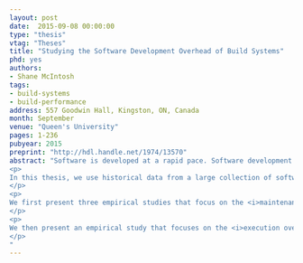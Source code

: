 ```yaml
---
layout: post
date:  2015-09-08 00:00:00
type: "thesis"
vtag: "Theses"
title: "Studying the Software Development Overhead of Build Systems"
phd: yes
authors:
- Shane McIntosh
tags:
- build-systems
- build-performance
address: 557 Goodwin Hall, Kingston, ON, Canada
month: September
venue: "Queen's University"
pages: 1-236
pubyear: 2015
preprint: "http://hdl.handle.net/1974/13570"
abstract: "Software is developed at a rapid pace. Software development techniques like continuous delivery have shortened the time between official releases of a software system from months or years to a matter of minutes. At the heart of this rapid release cycle of continuously delivered software is the <i>build system</i>, i.e., the system that specifies how source code is translated into deliverables. An efficient build system that quickly produces updated versions of a software system is required to keep up with market competitors. However, the benefits of an efficient build system come at a cost &#8212; build systems introduce overhead on the software development process.
<p>
In this thesis, we use historical data from a large collection of software projects to perform four empirical studies. The focus of these empirical studies is on two types of software development overhead that are introduced by the build system.
</p>
<p>
We first present three empirical studies that focus on the <i>maintenance overhead</i> introduced by the need to keep the build system in sync with the source code that it builds. We observe that: (1) although modern build technologies like Maven provide additional features, they tend to be prone to additional build maintenance activity and more prone to <i>cloning</i>, i.e., duplication of build logic, than older technologies like <tt>make</tt>; (2) although typical cloning rates are higher in build systems than in other software artifacts (e.g., source code), there are commonly-adopted patterns of creative build system abstraction that can keep build cloning rates low; and (3) properties of source and test code changes can be used to train accurate classifiers that indicate whether a co-change to the build system is necessary.
</p>
<p>
We then present an empirical study that focuses on the <i>execution overhead</i> introduced by the slow nature of (re)generating system deliverables using a build system. We find that build optimization effort: (1) will yield more build performance improvement by focusing on <i>build hotspots</i>, i.e., files that are not only slow to rebuild, but also tend to change frequently; and (2) should be aligned with architectural refinement in order to yield the most benefit.
</p>
"
---
```

